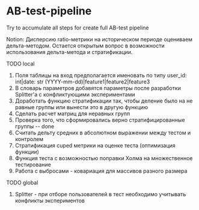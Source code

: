 # AB-test-pipeline
Try to accumulate all steps for create full AB-test pipeline

Notion:
Дисперсию ratio-метрики на историческом периоде оцениваем дельта-методом. Остается открытым вопрос в возможности использования дельта-метода и стратификации.

TODO local
1. Поля таблицы на вход предполагается именовать по типу user_id: int|date: str (YYYY-mm-dd)|feature1|feature2|feature3
2. В словарь параметров добавятся параметры после разработки Splitter'а с конфликтующими экспериментами
3. Доработать функцию стратификации так, чтобы деление было на не равные группы или вынести это в другую функцию
4. Сделать расчет матриц для неравных групп
5. Проверка того, что сформировались верно стратифицированные группы -- done
6. Считать дельту средних в абсолютном выражении между тестом и контролем
7. Стратификация cuped метрики на оценке теста (оптимизация функции)
8. Функция теста с возможностью поправки Холма на множественное тестирование
9. Работа с выбросами - ковариация для массивов разного размера

TODO global
1. Splitter - при отборе пользователей в тест необходимо учитывать конфликты экспериментов